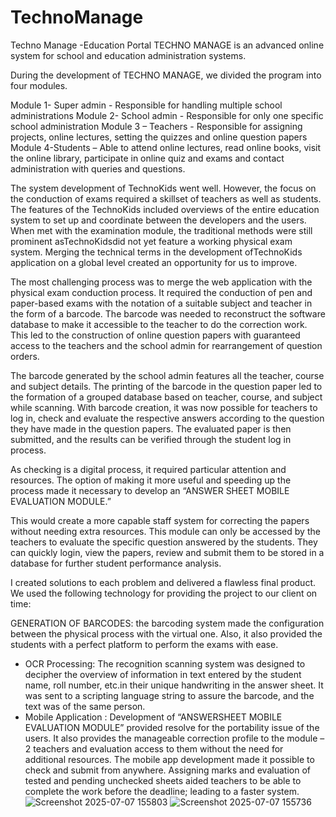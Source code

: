 # TechnoManage
Techno Manage -Education Portal
TECHNO MANAGE is an advanced online system for school and education administration systems.

During the development of TECHNO MANAGE, we divided the program into four modules.

Module 1- Super admin - Responsible for handling multiple school administrations
Module 2- School admin - Responsible for only one specific school administration
Module 3 – Teachers - Responsible for assigning projects, online lectures, setting the quizzes and online question papers
Module 4-Students – Able to attend online lectures, read online books, visit the online library, participate in online quiz and exams and contact administration with queries and questions.

The system development of TechnoKids went well. However, the focus on the conduction of exams required a skillset of teachers as well as students. The features of the TechnoKids included overviews of the entire education system to set up and coordinate between the developers and the users. When met with the examination module, the traditional methods were still prominent asTechnoKidsdid not yet feature a working physical exam system. Merging the technical terms in the development ofTechnoKids application on a global level created an opportunity for us to improve.

The most challenging process was to merge the web application with the physical exam conduction process. It required the conduction of pen and paper-based exams with the notation of a suitable subject and teacher in the form of a barcode. The barcode was needed to reconstruct the software database to make it accessible to the teacher to do the correction work. This led to the construction of online question papers with guaranteed access to the teachers and the school admin for rearrangement of question orders.

The barcode generated by the school admin features all the teacher, course and subject details. The printing of the barcode in the question paper led to the formation of a grouped database based on teacher, course, and subject while scanning. With barcode creation, it was now possible for teachers to log in, check and evaluate the respective answers according to the question they have made in the question papers. The evaluated paper is then submitted, and the results can be verified through the student log in process.

As checking is a digital process, it required particular attention and resources. The option of making it more useful and speeding up the process made it necessary to develop an “ANSWER SHEET MOBILE EVALUATION MODULE.”

This would create a more capable staff system for correcting the papers without needing extra resources. This module can only be accessed by the teachers to evaluate the specific question answered by the students. They can quickly login, view the papers, review and submit them to be stored in a database for further student performance analysis.

I created solutions to each problem and delivered a flawless final product. We used the following technology for providing the project to our client on time:

GENERATION OF BARCODES: the barcoding system made the configuration between the physical process with the virtual one. Also, it also provided the students with a perfect platform to perform the exams with ease.
- OCR Processing: The recognition scanning system was designed to decipher the overview of information in text entered by the student name, roll number, etc.in their unique handwriting in the answer sheet. It was sent to a scripting language string to assure the barcode, and the text was of the same person.
- Mobile Application : Development of “ANSWERSHEET MOBILE EVALUATION MODULE” provided resolve for the portability issue of the users. It also provides the manageable correction profile to the module – 2 teachers and evaluation access to them without the need for additional resources. The mobile app development made it possible to check and submit from anywhere. Assigning marks and evaluation of tested and pending unchecked sheets aided teachers to be able to complete the work before the deadline; leading to a faster system.
![Screenshot 2025-07-07 155803](https://github.com/user-attachments/assets/547350ce-ba42-4ed0-a079-1713236010d8)
![Screenshot 2025-07-07 155736](https://github.com/user-attachments/assets/eeeec043-08c7-4db9-8328-7f6d7e1641c4)

